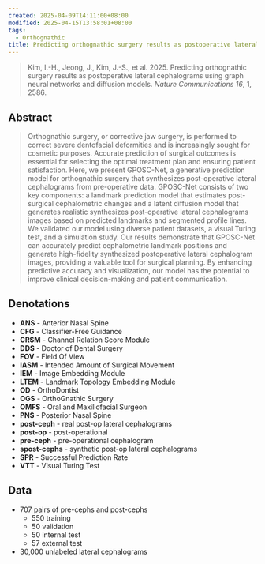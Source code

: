 ```yaml
---
created: 2025-04-09T14:11:00+08:00
modified: 2025-04-15T13:58:01+08:00
tags:
  - Orthognathic
title: Predicting orthognathic surgery results as postoperative lateral cephalograms using graph neural networks and diffusion models
---
```


> Kim, I.-H., Jeong, J., Kim, J.-S., et al. 2025. Predicting orthognathic surgery results as postoperative lateral cephalograms using graph neural networks and diffusion models. *Nature Communications* *16*, 1, 2586.

## Abstract

> Orthognathic surgery, or corrective jaw surgery, is performed to correct severe dentofacial deformities and is increasingly sought for cosmetic purposes. Accurate prediction of surgical outcomes is essential for selecting the optimal treatment plan and ensuring patient satisfaction. Here, we present GPOSC-Net, a generative prediction model for orthognathic surgery that synthesizes post-operative lateral cephalograms from pre-operative data. GPOSC-Net consists of two key components: a landmark prediction model that estimates post-surgical cephalometric changes and a latent diffusion model that generates realistic synthesizes post-operative lateral cephalograms images based on predicted landmarks and segmented profile lines. We validated our model using diverse patient datasets, a visual Turing test, and a simulation study. Our results demonstrate that GPOSC-Net can accurately predict cephalometric landmark positions and generate high-fidelity synthesized postoperative lateral cephalogram images, providing a valuable tool for surgical planning. By enhancing predictive accuracy and visualization, our model has the potential to improve clinical decision-making and patient communication.

## Denotations

- **ANS** - Anterior Nasal Spine
- **CFG** - Classifier-Free Guidance
- **CRSM** - Channel Relation Score Module
- **DDS** - Doctor of Dental Surgery
- **FOV** - Field Of View
- **IASM** - Intended Amount of Surgical Movement
- **IEM** - Image Embedding Module
- **LTEM** - Landmark Topology Embedding Module
- **OD** - OrthoDontist
- **OGS** - OrthoGnathic Surgery
- **OMFS** - Oral and Maxillofacial Surgeon
- **PNS** - Posterior Nasal Spine
- **post-ceph** - real post-op lateral cephalograms
- **post-op** - post-operational
- **pre-ceph** - pre-operational cephalogram
- **spost-cephs** - synthetic post-op lateral cephalograms
- **SPR** - Successful Prediction Rate
- **VTT** - Visual Turing Test

## Data

- 707 pairs of pre-cephs and post-cephs
	- 550 training
	- 50 validation
	- 50 internal test
	- 57 external test
- 30,000 unlabeled lateral cephalograms
